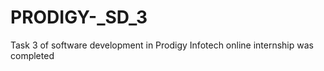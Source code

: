 # PRODIGY-_SD_3
Task 3 of software development  in Prodigy Infotech online internship  was completed 

